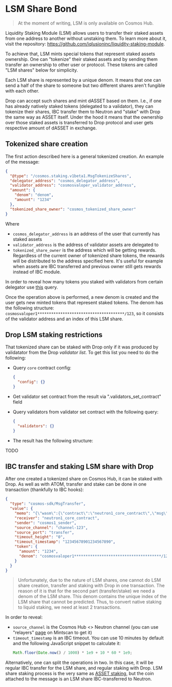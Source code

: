 # LSM Share Bond

> At the moment of writing, LSM is only available on Cosmos Hub.

Liquidity Staking Module (LSM) allows users to transfer their staked assets from one address to another without unstaking them. To learn more about it, visit the repository: https://github.com/iqlusioninc/liquidity-staking-module.

To achieve that, LSM mints special tokens that represent staked assets ownership. One can "tokenize" their staked assets and by sending them transfer an ownership to other user or protocol. These tokens are called "LSM shares" below for simplicity.

Each LSM share is represented by a unique denom. It means that one can send a half of the share to someone but two different shares aren't fungible with each other.

Drop can accept such shares and mint dASSET based on them. I.e., if one has already natively staked tokens (delegated to a validator), they can tokenize their shares, IBC transfer them to Neutron and "stake" with Drop the same way as ASSET itself. Under the hood it means that the ownership over those staked assets is transferred to Drop protocol and user gets respective amount of dASSET in exchange.

## Tokenized share creation

The first action described here is a general tokenized creation. An example of the message:

```json
{
  "@type": "/cosmos.staking.v1beta1.MsgTokenizeShares",
  "delegator_address": "cosmos_delegator_address",
  "validator_address": "cosmosvaloper_validator_address",
  "amount": {
    "denom": "denom",
    "amount": "1234"
  },
  "tokenized_share_owner": "cosmos_tokenized_share_owner"
}
```

Where

- `cosmos_delegator_address` is an address of the user that currently has staked assets
- `validator_address` is the address of validator assets are delegated to
- `tokenized_share_owner` is the address which will be getting rewards. Regardless of the current owner of tokenized share tokens, the rewards will be distributed to the address specified here. It's useful for example when assets are IBC transferred and previous owner still gets rewards instead of IBC module.

In order to reveal how many tokens you staked with validators from certain delegator use [this](https://cosmos-lcd.quickapi.com/swagger/#/Query/DelegatorDelegations) query.

Once the operation above is performed, a new denom is created and the user gets new minted tokens that represent staked tokens. The denom has the following structure: `cosmosvaloper1**************************************/123`, so it consists of the validator address and an index of this LSM share. 

##  Drop LSM staking restrictions

That tokenized share can be staked with Drop only if it was produced by validatator from the Drop _validator list_. To get this list you need to do the following:

- Query `core` contract config:
  ```json
  {
    "config": {}
  }
  ```

- Get validator set contract from the result via ".validators_set_contract" field

- Query validators from validator set contract with the following query:
  ```json
  {
    "validators": {}
  }
  ```
- The result has the following structure:

TODO

## IBC transfer and staking LSM share with Drop

After one created a tokenized share on Cosmos Hub, it can be staked with Drop. As well as with ATOM, transfer and stake can be done in one transaction (thankfully to IBC hooks):

```json
{
  "type": "cosmos-sdk/MsgTransfer",
  "value": {
    "memo": "{\"wasm\":{\"contract\":\"neutron1_core_contract\",\"msg\":{\"bond\":{}}}}",
    "receiver": "neutron1_core_contract",
    "sender": "cosmos1_sender",
    "source_channel": "channel-123",
    "source_port": "transfer",
    "timeout_height": "0",
    "timeout_timestamp": "12345678901234567890",
    "token": {
      "amount": "1234",
      "denom": "cosmosvaloper1**************************************/123"
    }
  }
}
```

> Unfortunately, due to the nature of LSM shares, one cannot do LSM share creation, transfer and staking with Drop in one transaction.
> The reason of it is that for the second part (transfer/stake) we need a denom of the LSM share.
> This denom contains the unique index of the LSM share that cannot be predicted.
> Thus, to convert native staking to liquid staking, we need at least 2 transactions.

In order to reveal:

- `source_channel` is the Cosmos Hub <> Neutron channel (you can use "relayers" [page](https://www.mintscan.io/cosmos/relayers) on Mintscan to get it)
- `timeout_timestamp` is an IBC timeout. You can use 10 minutes by default and the following JavaScript snippet to calculate it:
  ```js
  Math.floor(Date.now() / 1000) * 1e9 + 10 * 60 * 1e9;
  ```

Alternatively, one can split the operations in two.
In this case, it will be regular IBC transfer for the LSM share, and regular staking with Drop.
LSM share staking process is the very same as [ASSET staking](#staking), but the coin attached to the message is an LSM share IBC-transferred to Neutron.